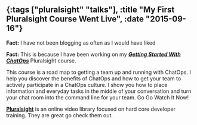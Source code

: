 {:tags ["pluralsight" "talks"], :title "My First Pluralsight Course Went Live", :date "2015-09-16"}
-----
**Fact:** I have not been blogging as often as I would have liked

**Fact:** This is because I have been working on my ***[Getting Started With ChatOps](http://www.pluralsight.com/courses/chatops-getting-started)*** Pluralsight course. 

This course is a road map to getting a team up and running with ChatOps. I help you discover the benefits of ChatOps and how to get your team to actively participate in a ChatOps culture. I show you how to place information and everyday tasks in the middle of your conversation and turn your chat room into the command line for your team. Go Go Watch It Now!

**[Pluralsight](http://www.pluralsight.com)** is an online video library focused on hard core developer training. They are great go check them out.
